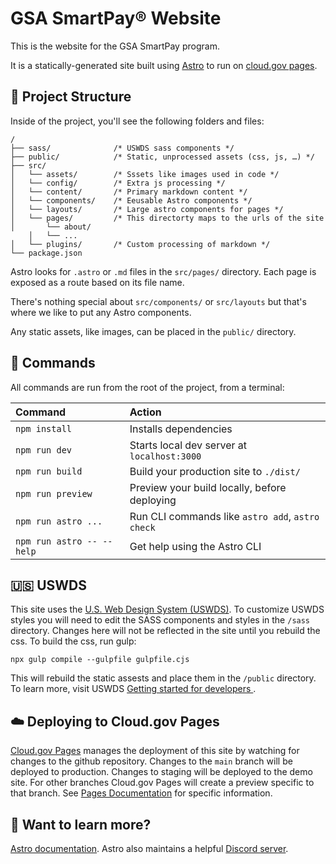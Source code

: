 # GSA SmartPay® Website

This is the website for the GSA SmartPay program. 

It is a statically-generated site built using [Astro](https://astro.build) to run on [cloud.gov pages](https://pages.cloud.gov).


## 🚀 Project Structure

Inside of the project, you'll see the following folders and files:

```
/
├── sass/              /* USWDS sass components */
├── public/            /* Static, unprocessed assets (css, js, …) */
├── src/
│   └── assets/        /* Sssets like images used in code */
│   └── config/        /* Extra js processing */
│   └── content/       /* Primary markdown content */
│   └── components/    /* Eeusable Astro components */
│   └── layouts/       /* Large astro components for pages */
│   └── pages/         /* This directorty maps to the urls of the site
│       └── about/
    │   └── ...
│   └── plugins/       /* Custom processing of markdown */ 
└── package.json
```

Astro looks for `.astro` or `.md` files in the `src/pages/` directory. Each page is exposed as a route based on its file name.

There's nothing special about `src/components/` or `src/layouts` but that's where we like to put any Astro components.

Any static assets, like images, can be placed in the `public/` directory.

## 🧞 Commands

All commands are run from the root of the project, from a terminal:

| Command                   | Action                                           |
| :------------------------ | :----------------------------------------------- |
| `npm install`             | Installs dependencies                            |
| `npm run dev`             | Starts local dev server at `localhost:3000`      |
| `npm run build`           | Build your production site to `./dist/`          |
| `npm run preview`         | Preview your build locally, before deploying     |
| `npm run astro ...`       | Run CLI commands like `astro add`, `astro check` |
| `npm run astro -- --help` | Get help using the Astro CLI                     |

## 🇺🇸 USWDS
This site uses the [U.S. Web Design System (USWDS)](https://designsystem.digital.gov). To customize  USWDS styles you will need to edit the SASS components and styles in the `/sass` directory. Changes here will not be reflected in the site until you rebuild the css. To build the css, run gulp:

```
npx gulp compile --gulpfile gulpfile.cjs
```
This will rebuild the static assests and place them in the `/public` directory. To learn more, visit USWDS [Getting started for developers  ](https://designsystem.digital.gov/documentation/getting-started-for-developers/).


## ☁️ Deploying to Cloud.gov Pages
[Cloud.gov Pages](https://pages.cloud.gov/) manages the deployment of this site by watching for changes to the github repository. Changes to the `main` branch will be deployed to production. Changes to staging will be deployed to the demo site. For other branches Cloud.gov Pages will create a preview specific to that branch. See [Pages Documentation](https://cloud.gov/pages/documentation/) for specific information.
## 👀 Want to learn more?

[Astro documentation](https://docs.astro.build). Astro also maintains a helpful [Discord server](https://astro.build/chat).
